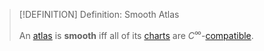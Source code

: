 >[!DEFINITION] Definition: Smooth Atlas
>
>An [atlas](Atlas.md) is **smooth** iff all of its [charts](Chart.md) are $C^{\infty}$-[compatible](Chart%20Compatibility.md).
>